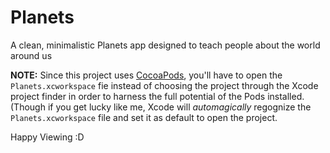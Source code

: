 # Planets
A clean, minimalistic Planets app designed to teach people about the world around us

**NOTE:** Since this project uses [CocoaPods](cocoapods.org), you'll have to open the `Planets.xcworkspace` fie instead of choosing the project through the Xcode project finder in order to harness the full potential of the Pods installed.
(Though if you get lucky like me, Xcode will _automagically_ regognize the `Planets.xcworkspace` file and set it as default to open the project.

Happy Viewing :D
